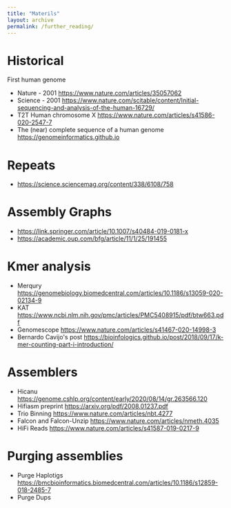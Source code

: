 ```yaml
---
title: "Materils"
layout: archive
permalink: /further_reading/
---
```



# Historical

First human genome
* Nature - 2001 https://www.nature.com/articles/35057062
* Science - 2001 https://www.nature.com/scitable/content/Initial-sequencing-and-analysis-of-the-human-16729/
* T2T Human chromosome X https://www.nature.com/articles/s41586-020-2547-7
* The (near) complete sequence of a human genome https://genomeinformatics.github.io

# Repeats

* https://science.sciencemag.org/content/338/6108/758

# Assembly Graphs

* https://link.springer.com/article/10.1007/s40484-019-0181-x
* https://academic.oup.com/bfg/article/11/1/25/191455 

# Kmer analysis

* Merqury https://genomebiology.biomedcentral.com/articles/10.1186/s13059-020-02134-9
* KAT https://www.ncbi.nlm.nih.gov/pmc/articles/PMC5408915/pdf/btw663.pdf
* Genomescope https://www.nature.com/articles/s41467-020-14998-3 
* Bernardo Cavijo's post https://bioinfologics.github.io/post/2018/09/17/k-mer-counting-part-i-introduction/ 


# Assemblers

* Hicanu https://genome.cshlp.org/content/early/2020/08/14/gr.263566.120
* Hifiasm preprint https://arxiv.org/pdf/2008.01237.pdf
* Trio Binning https://www.nature.com/articles/nbt.4277
* Falcon and Falcon-Unzip https://www.nature.com/articles/nmeth.4035 
* HiFi Reads https://www.nature.com/articles/s41587-019-0217-9 

# Purging assemblies

* Purge Haplotigs https://bmcbioinformatics.biomedcentral.com/articles/10.1186/s12859-018-2485-7
* Purge Dups 
